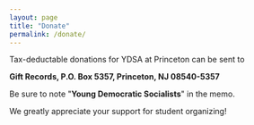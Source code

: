 ```yaml
---
layout: page
title: "Donate"
permalink: /donate/
---
```


Tax-deductable donations for YDSA at Princeton can be sent to

**Gift Records,
P.O. Box 5357,
Princeton, NJ 08540-5357**

Be sure to note "**Young Democratic Socialists**" in the memo.

We greatly appreciate your support for student organizing!
